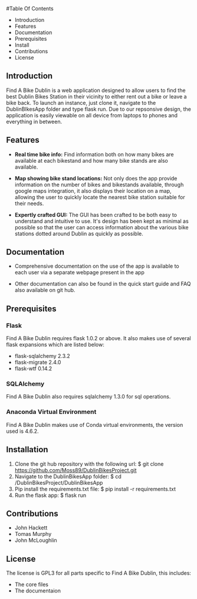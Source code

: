 #Table Of Contents
- Introduction
- Features
- Documentation
- Prerequisites
- Install
- Contributions
- License

## Introduction

Find A Bike Dublin is a web application designed to allow users to find the best Dublin Bikes Station in their vicinity to either rent out a bike or leave a bike back.  To launch an instance, just clone it, navigate to the DublinBIkesApp folder and type flask run.  Due to our repsonsive design, the application is easily viewable on all device from laptops to phones and everything in between.

## Features

- __Real time bike info:__ Find information both on how many bikes are available at each bikestand and how many bike stands are also available. 

- __Map showing bike stand locations:__ Not only does the app provide information on the number of bikes and bikestands available, through google maps integration, it also displays their location on a map, allowing the user to quickly locate the nearest bike station suitable for their needs.

- __Expertly crafted GUI:__ The GUI has been crafted to be both easy to understand and intuitive to use.  It's design has been kept as minimal as possible so that the user can access information about the various bike stations dotted around Dublin as quickly as possible.

## Documentation

- Comprehensive documentation on the use of the app is available to each user via a separate webpage present in the app

- Other documentation can also be found in the quick start guide and FAQ also available on git hub.

## Prerequisites

### Flask

Find A Bike Dublin requires flask 1.0.2 or above. It also makes use of several flask expansions which are listed below:

- flask-sqlalchemy 2.3.2
- flask-migrate 2.4.0
- flask-wtf 0.14.2

### SQLAlchemy

Find A Bike Dublin also requires sqlalchemy 1.3.0 for sql operations.

### Anaconda Virtual Environment

Find A Bike Dublin makes use of Conda virtual environments, the version used is 4.6.2.

## Installation

1. Clone the git hub repository with the following url:
        $ git clone https://github.com/Moss89/DublinBikesProject.git
2. Navigate to the DublinBikesApp folder:
        $ cd /DublinBikesProject/DublinBikesApp
3. Pip install the requirements.txt file:
        $ pip install -r requirements.txt
4. Run the flask app:
        $ flask run

## Contributions

- John Hackett
- Tomas Murphy
- John McLoughlin

## License

The license is GPL3 for all parts specific to Find A Bike Dublin, this includes:

- The core files
- The documentaion
